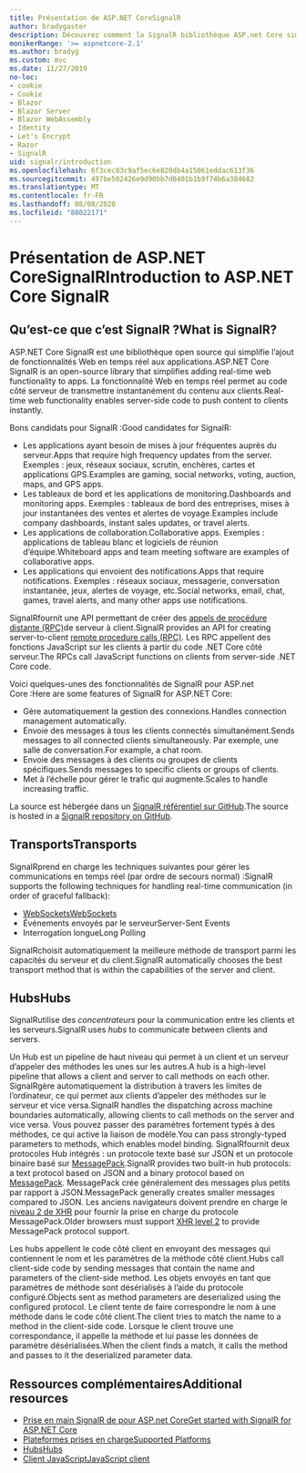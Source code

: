 ```yaml
---
title: Présentation de ASP.NET CoreSignalR
author: bradygaster
description: Découvrez comment la SignalR bibliothèque ASP.net Core simplifie l’ajout de fonctionnalités en temps réel aux applications.
monikerRange: '>= aspnetcore-2.1'
ms.author: bradyg
ms.custom: mvc
ms.date: 11/27/2019
no-loc:
- cookie
- Cookie
- Blazor
- Blazor Server
- Blazor WebAssembly
- Identity
- Let's Encrypt
- Razor
- SignalR
uid: signalr/introduction
ms.openlocfilehash: 6f3cec83c9af5ec6e820db4a15061eddac613f36
ms.sourcegitcommit: 497be502426e9d90bb7d0401b1b9f74b6a384682
ms.translationtype: MT
ms.contentlocale: fr-FR
ms.lasthandoff: 08/08/2020
ms.locfileid: "88022171"
---
```

# <a name="introduction-to-aspnet-core-no-locsignalr"></a><span data-ttu-id="f444c-103">Présentation de ASP.NET CoreSignalR</span><span class="sxs-lookup"><span data-stu-id="f444c-103">Introduction to ASP.NET Core SignalR</span></span>

## <a name="what-is-no-locsignalr"></a><span data-ttu-id="f444c-104">Qu’est-ce que c’est SignalR ?</span><span class="sxs-lookup"><span data-stu-id="f444c-104">What is SignalR?</span></span>

<span data-ttu-id="f444c-105">ASP.NET Core SignalR est une bibliothèque open source qui simplifie l’ajout de fonctionnalités Web en temps réel aux applications.</span><span class="sxs-lookup"><span data-stu-id="f444c-105">ASP.NET Core SignalR is an open-source library that simplifies adding real-time web functionality to apps.</span></span> <span data-ttu-id="f444c-106">La fonctionnalité Web en temps réel permet au code côté serveur de transmettre instantanément du contenu aux clients.</span><span class="sxs-lookup"><span data-stu-id="f444c-106">Real-time web functionality enables server-side code to push content to clients instantly.</span></span>

<span data-ttu-id="f444c-107">Bons candidats pour SignalR :</span><span class="sxs-lookup"><span data-stu-id="f444c-107">Good candidates for SignalR:</span></span>

* <span data-ttu-id="f444c-108">Les applications ayant besoin de mises à jour fréquentes auprès du serveur.</span><span class="sxs-lookup"><span data-stu-id="f444c-108">Apps that require high frequency updates from the server.</span></span> <span data-ttu-id="f444c-109">Exemples : jeux, réseaux sociaux, scrutin, enchères, cartes et applications GPS.</span><span class="sxs-lookup"><span data-stu-id="f444c-109">Examples are gaming, social networks, voting, auction, maps, and GPS apps.</span></span>
* <span data-ttu-id="f444c-110">Les tableaux de bord et les applications de monitoring.</span><span class="sxs-lookup"><span data-stu-id="f444c-110">Dashboards and monitoring apps.</span></span> <span data-ttu-id="f444c-111">Exemples : tableaux de bord des entreprises, mises à jour instantanées des ventes et alertes de voyage.</span><span class="sxs-lookup"><span data-stu-id="f444c-111">Examples include company dashboards, instant sales updates, or travel alerts.</span></span>
* <span data-ttu-id="f444c-112">Les applications de collaboration.</span><span class="sxs-lookup"><span data-stu-id="f444c-112">Collaborative apps.</span></span> <span data-ttu-id="f444c-113">Exemples : applications de tableau blanc et logiciels de réunion d’équipe.</span><span class="sxs-lookup"><span data-stu-id="f444c-113">Whiteboard apps and team meeting software are examples of collaborative apps.</span></span>
* <span data-ttu-id="f444c-114">Les applications qui envoient des notifications.</span><span class="sxs-lookup"><span data-stu-id="f444c-114">Apps that require notifications.</span></span> <span data-ttu-id="f444c-115">Exemples : réseaux sociaux, messagerie, conversation instantanée, jeux, alertes de voyage, etc.</span><span class="sxs-lookup"><span data-stu-id="f444c-115">Social networks, email, chat, games, travel alerts, and many other apps use notifications.</span></span>

<span data-ttu-id="f444c-116">SignalRfournit une API permettant de créer des [appels de procédure distante (RPC)](https://wikipedia.org/wiki/Remote_procedure_call)de serveur à client.</span><span class="sxs-lookup"><span data-stu-id="f444c-116">SignalR provides an API for creating server-to-client [remote procedure calls (RPC)](https://wikipedia.org/wiki/Remote_procedure_call).</span></span> <span data-ttu-id="f444c-117">Les RPC appellent des fonctions JavaScript sur les clients à partir du code .NET Core côté serveur.</span><span class="sxs-lookup"><span data-stu-id="f444c-117">The RPCs call JavaScript functions on clients from server-side .NET Core code.</span></span>

<span data-ttu-id="f444c-118">Voici quelques-unes des fonctionnalités de SignalR pour ASP.net Core :</span><span class="sxs-lookup"><span data-stu-id="f444c-118">Here are some features of SignalR for ASP.NET Core:</span></span>

* <span data-ttu-id="f444c-119">Gère automatiquement la gestion des connexions.</span><span class="sxs-lookup"><span data-stu-id="f444c-119">Handles connection management automatically.</span></span>
* <span data-ttu-id="f444c-120">Envoie des messages à tous les clients connectés simultanément.</span><span class="sxs-lookup"><span data-stu-id="f444c-120">Sends messages to all connected clients simultaneously.</span></span> <span data-ttu-id="f444c-121">Par exemple, une salle de conversation.</span><span class="sxs-lookup"><span data-stu-id="f444c-121">For example, a chat room.</span></span>
* <span data-ttu-id="f444c-122">Envoie des messages à des clients ou groupes de clients spécifiques.</span><span class="sxs-lookup"><span data-stu-id="f444c-122">Sends messages to specific clients or groups of clients.</span></span>
* <span data-ttu-id="f444c-123">Met à l’échelle pour gérer le trafic qui augmente.</span><span class="sxs-lookup"><span data-stu-id="f444c-123">Scales to handle increasing traffic.</span></span>

<span data-ttu-id="f444c-124">La source est hébergée dans un [ SignalR référentiel sur GitHub](https://github.com/dotnet/AspNetCore/tree/master/src/SignalR).</span><span class="sxs-lookup"><span data-stu-id="f444c-124">The source is hosted in a [SignalR repository on GitHub](https://github.com/dotnet/AspNetCore/tree/master/src/SignalR).</span></span>

## <a name="transports"></a><span data-ttu-id="f444c-125">Transports</span><span class="sxs-lookup"><span data-stu-id="f444c-125">Transports</span></span>

<span data-ttu-id="f444c-126">SignalRprend en charge les techniques suivantes pour gérer les communications en temps réel (par ordre de secours normal) :</span><span class="sxs-lookup"><span data-stu-id="f444c-126">SignalR supports the following techniques for handling real-time communication (in order of graceful fallback):</span></span>

* [<span data-ttu-id="f444c-127">WebSockets</span><span class="sxs-lookup"><span data-stu-id="f444c-127">WebSockets</span></span>](https://tools.ietf.org/html/rfc7118)
* <span data-ttu-id="f444c-128">Événements envoyés par le serveur</span><span class="sxs-lookup"><span data-stu-id="f444c-128">Server-Sent Events</span></span>
* <span data-ttu-id="f444c-129">Interrogation longue</span><span class="sxs-lookup"><span data-stu-id="f444c-129">Long Polling</span></span>

<span data-ttu-id="f444c-130">SignalRchoisit automatiquement la meilleure méthode de transport parmi les capacités du serveur et du client.</span><span class="sxs-lookup"><span data-stu-id="f444c-130">SignalR automatically chooses the best transport method that is within the capabilities of the server and client.</span></span>

## <a name="hubs"></a><span data-ttu-id="f444c-131">Hubs</span><span class="sxs-lookup"><span data-stu-id="f444c-131">Hubs</span></span>

<span data-ttu-id="f444c-132">SignalRutilise des *concentrateurs* pour la communication entre les clients et les serveurs.</span><span class="sxs-lookup"><span data-stu-id="f444c-132">SignalR uses *hubs* to communicate between clients and servers.</span></span>

<span data-ttu-id="f444c-133">Un Hub est un pipeline de haut niveau qui permet à un client et un serveur d’appeler des méthodes les unes sur les autres.</span><span class="sxs-lookup"><span data-stu-id="f444c-133">A hub is a high-level pipeline that allows a client and server to call methods on each other.</span></span> <span data-ttu-id="f444c-134">SignalRgère automatiquement la distribution à travers les limites de l’ordinateur, ce qui permet aux clients d’appeler des méthodes sur le serveur et vice versa.</span><span class="sxs-lookup"><span data-stu-id="f444c-134">SignalR handles the dispatching across machine boundaries automatically, allowing clients to call methods on the server and vice versa.</span></span> <span data-ttu-id="f444c-135">Vous pouvez passer des paramètres fortement typés à des méthodes, ce qui active la liaison de modèle.</span><span class="sxs-lookup"><span data-stu-id="f444c-135">You can pass strongly-typed parameters to methods, which enables model binding.</span></span> <span data-ttu-id="f444c-136">SignalRfournit deux protocoles Hub intégrés : un protocole texte basé sur JSON et un protocole binaire basé sur [MessagePack](https://msgpack.org/).</span><span class="sxs-lookup"><span data-stu-id="f444c-136">SignalR provides two built-in hub protocols: a text protocol based on JSON and a binary protocol based on [MessagePack](https://msgpack.org/).</span></span>  <span data-ttu-id="f444c-137">MessagePack crée généralement des messages plus petits par rapport à JSON.</span><span class="sxs-lookup"><span data-stu-id="f444c-137">MessagePack generally creates smaller messages compared to JSON.</span></span> <span data-ttu-id="f444c-138">Les anciens navigateurs doivent prendre en charge le [niveau 2 de XHR](https://caniuse.com/#feat=xhr2) pour fournir la prise en charge du protocole MessagePack.</span><span class="sxs-lookup"><span data-stu-id="f444c-138">Older browsers must support [XHR level 2](https://caniuse.com/#feat=xhr2) to provide MessagePack protocol support.</span></span>

<span data-ttu-id="f444c-139">Les hubs appellent le code côté client en envoyant des messages qui contiennent le nom et les paramètres de la méthode côté client.</span><span class="sxs-lookup"><span data-stu-id="f444c-139">Hubs call client-side code by sending messages that contain the name and parameters of the client-side method.</span></span> <span data-ttu-id="f444c-140">Les objets envoyés en tant que paramètres de méthode sont désérialisés à l’aide du protocole configuré.</span><span class="sxs-lookup"><span data-stu-id="f444c-140">Objects sent as method parameters are deserialized using the configured protocol.</span></span> <span data-ttu-id="f444c-141">Le client tente de faire correspondre le nom à une méthode dans le code côté client.</span><span class="sxs-lookup"><span data-stu-id="f444c-141">The client tries to match the name to a method in the client-side code.</span></span> <span data-ttu-id="f444c-142">Lorsque le client trouve une correspondance, il appelle la méthode et lui passe les données de paramètre désérialisées.</span><span class="sxs-lookup"><span data-stu-id="f444c-142">When the client finds a match, it calls the method and passes to it the deserialized parameter data.</span></span>

## <a name="additional-resources"></a><span data-ttu-id="f444c-143">Ressources complémentaires</span><span class="sxs-lookup"><span data-stu-id="f444c-143">Additional resources</span></span>

* [<span data-ttu-id="f444c-144">Prise en main SignalR de pour ASP.net Core</span><span class="sxs-lookup"><span data-stu-id="f444c-144">Get started with SignalR for ASP.NET Core</span></span>](xref:tutorials/signalr)
* [<span data-ttu-id="f444c-145">Plateformes prises en charge</span><span class="sxs-lookup"><span data-stu-id="f444c-145">Supported Platforms</span></span>](xref:signalr/supported-platforms)
* [<span data-ttu-id="f444c-146">Hubs</span><span class="sxs-lookup"><span data-stu-id="f444c-146">Hubs</span></span>](xref:signalr/hubs)
* [<span data-ttu-id="f444c-147">Client JavaScript</span><span class="sxs-lookup"><span data-stu-id="f444c-147">JavaScript client</span></span>](xref:signalr/javascript-client)
